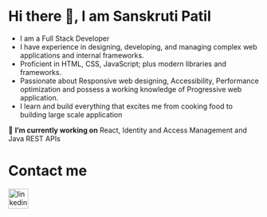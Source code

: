 # Hi there 👋, I am Sanskruti Patil



* I am a Full Stack Developer
* I have experience in designing, developing, and managing complex web applications and internal frameworks. 
* Proficient in HTML, CSS, JavaScript; plus modern libraries and frameworks.
* Passionate about Responsive web designing, Accessibility, Performance optimization and possess a working knowledge of Progressive web application.
* I learn and build everything that excites me from cooking food to building large scale application



🔭 **I’m currently working on**  React, Identity and Access Management and Java REST APIs

# Contact me
[<img src='https://img.icons8.com/color/2x/linkedin.png' alt='linkedin' height='40'>](https://www.linkedin.com/in/sanskruti-patil/)
